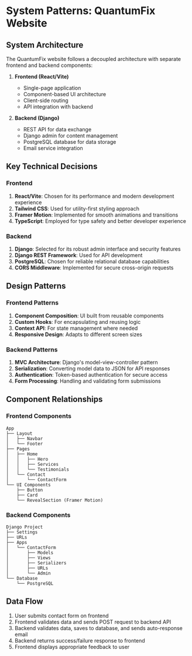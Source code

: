 # System Patterns: QuantumFix Website

## System Architecture
The QuantumFix website follows a decoupled architecture with separate frontend and backend components:

1. **Frontend (React/Vite)**
   - Single-page application
   - Component-based UI architecture
   - Client-side routing
   - API integration with backend

2. **Backend (Django)**
   - REST API for data exchange
   - Django admin for content management
   - PostgreSQL database for data storage
   - Email service integration

## Key Technical Decisions

### Frontend
1. **React/Vite**: Chosen for its performance and modern development experience
2. **Tailwind CSS**: Used for utility-first styling approach
3. **Framer Motion**: Implemented for smooth animations and transitions
4. **TypeScript**: Employed for type safety and better developer experience

### Backend
1. **Django**: Selected for its robust admin interface and security features
2. **Django REST Framework**: Used for API development
3. **PostgreSQL**: Chosen for reliable relational database capabilities
4. **CORS Middleware**: Implemented for secure cross-origin requests

## Design Patterns

### Frontend Patterns
1. **Component Composition**: UI built from reusable components
2. **Custom Hooks**: For encapsulating and reusing logic
3. **Context API**: For state management where needed
4. **Responsive Design**: Adapts to different screen sizes

### Backend Patterns
1. **MVC Architecture**: Django's model-view-controller pattern
2. **Serialization**: Converting model data to JSON for API responses
3. **Authentication**: Token-based authentication for secure access
4. **Form Processing**: Handling and validating form submissions

## Component Relationships

### Frontend Components
```
App
├── Layout
│   ├── Navbar
│   └── Footer
├── Pages
│   ├── Home
│   │   ├── Hero
│   │   ├── Services
│   │   └── Testimonials
│   └── Contact
│       └── ContactForm
└── UI Components
    ├── Button
    ├── Card
    └── RevealSection (Framer Motion)
```

### Backend Components
```
Django Project
├── Settings
├── URLs
├── Apps
│   └── ContactForm
│       ├── Models
│       ├── Views
│       ├── Serializers
│       ├── URLs
│       └── Admin
└── Database
    └── PostgreSQL
```

## Data Flow
1. User submits contact form on frontend
2. Frontend validates data and sends POST request to backend API
3. Backend validates data, saves to database, and sends auto-response email
4. Backend returns success/failure response to frontend
5. Frontend displays appropriate feedback to user 
